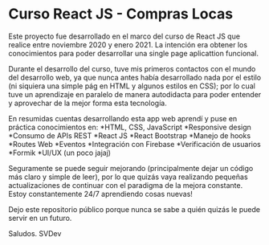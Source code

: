 # Curso React JS - Compras Locas

Este proyecto fue desarrollado en el marco del curso de React JS que realice entre noviembre 2020 y enero 2021. La intención era obtener los conocimientos para poder desarrollar una single page aplicattion funcional.

Durante el desarrollo del curso, tuve mis primeros contactos con el mundo del desarrollo web, ya que nunca antes había desarrollado nada por el estilo (ni siquiera una simple pág en HTML y algunos estilos en CSS); por lo cual tuve un aprendizaje en paralelo de manera autodidacta para poder entender y aprovechar de la mejor forma esta tecnología.

En resumidas cuentas desarrollando esta app web aprendí y puse en práctica conocimientos en:
*HTML, CSS, JavaScript
*Responsive design
*Consumo de APIs REST
*React JS
*React Bootstrap
*Manejo de hooks
*Routes Web
*Eventos
*Integración con Firebase
*Verificación de usuarios
*Formik
*UI/UX (un poco jajaj)

Seguramente se puede seguir mejorando (principalmente dejar un código más claro y simple de leer), por lo que quizás vaya realizando pequeñas actualizaciones de continuar con el paradigma de la mejora constante. Estoy constantemente 24/7 aprendiendo cosas nuevas!

Dejo este repositorio público porque nunca se sabe a quién quizás le puede servir en un futuro.

Saludos. SVDev

